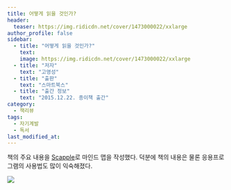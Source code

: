 ```yaml
---
title: 어떻게 읽을 것인가?
header:
  teaser: https://img.ridicdn.net/cover/1473000022/xxlarge
author_profile: false
sidebar:
  - title: "어떻게 읽을 것인가?"
    text:
    image: https://img.ridicdn.net/cover/1473000022/xxlarge
  - title: "저자"
    text: "고영성"
  - title: "출판"
    text: "스마트북스"
  - title: "출간 정보"
    text: "2015.12.22. 종이책 출간"
category:
  - 책리뷰
tags:
  - 자기계발
  - 독서
last_modified_at:
---
```


책의 주요 내용을 [Scapple](https://is.gd/PNOxcJ)로 마인드 맵을 작성했다. 덕분에 책의 내용은 물론 응용프로그램의 사용법도 많이 익숙해졌다. 

<img src="https://tva1.sinaimg.cn/large/006tNbRwgy1gb2cfi50f0j316i0u04qr.jpg"  />

